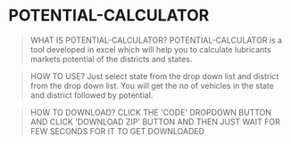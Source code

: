 # POTENTIAL-CALCULATOR
> WHAT IS POTENTIAL-CALCULATOR?
POTENTIAL-CALCULATOR is a tool developed in excel which will help you to calculate lubricants markets potential of the districts and states.

> HOW TO USE?
Just select state from the drop down list and district from the drop down list. You will get the no of vehicles in the state and district followed by potential.

> HOW TO DOWNLOAD?
CLICK THE 'CODE' DROPDOWN BUTTON AND CLICK 'DOWNLOAD ZIP' BUTTON AND THEN JUST WAIT FOR FEW SECONDS FOR IT TO GET DOWNLOADED
